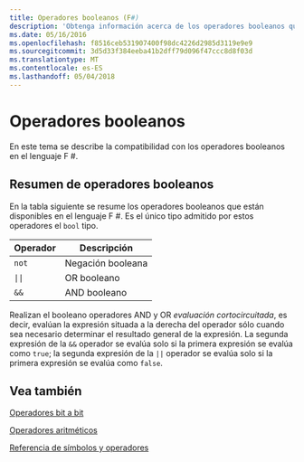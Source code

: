 ```yaml
---
title: Operadores booleanos (F#)
description: 'Obtenga información acerca de los operadores booleanos que están disponibles en el lenguaje de programación de F #.'
ms.date: 05/16/2016
ms.openlocfilehash: f8516ceb531907400f98dc4226d2985d3119e9e9
ms.sourcegitcommit: 3d5d33f384eeba41b2dff79d096f47ccc8d8f03d
ms.translationtype: MT
ms.contentlocale: es-ES
ms.lasthandoff: 05/04/2018
---
```

# <a name="boolean-operators"></a>Operadores booleanos

En este tema se describe la compatibilidad con los operadores booleanos en el lenguaje F #.


## <a name="summary-of-boolean-operators"></a>Resumen de operadores booleanos
En la tabla siguiente se resume los operadores booleanos que están disponibles en el lenguaje F #. Es el único tipo admitido por estos operadores el `bool` tipo.

|Operador|Descripción|
|--------|-----------|
|`not`|Negación booleana|
|<code>&#124;&#124;</code>|OR booleano|
|`&&`|AND booleano|

Realizan el booleano operadores AND y OR *evaluación cortocircuitada*, es decir, evalúan la expresión situada a la derecha del operador sólo cuando sea necesario determinar el resultado general de la expresión. La segunda expresión de la `&&` operador se evalúa solo si la primera expresión se evalúa como `true`; la segunda expresión de la `||` operador se evalúa solo si la primera expresión se evalúa como `false`.

## <a name="see-also"></a>Vea también
[Operadores bit a bit](bitwise-operators.md)

[Operadores aritméticos](arithmetic-operators.md)

[Referencia de símbolos y operadores](index.md)
